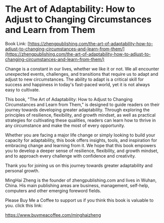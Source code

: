 # The Art of Adaptability: How to Adjust to Changing Circumstances and Learn from Them

Book Link: [https://zhengpublishing.com/the-art-of-adaptability-how-to-adjust-to-changing-circumstances-and-learn-from-them/](https://zhengpublishing.com/the-art-of-adaptability-how-to-adjust-to-changing-circumstances-and-learn-from-them/)

Change is a constant in our lives, whether we like it or not. We all encounter unexpected events, challenges, and transitions that require us to adapt and adjust to new circumstances. The ability to adapt is a critical skill for success and happiness in today's fast-paced world, yet it is not always easy to cultivate.

This book, "The Art of Adaptability: How to Adjust to Changing Circumstances and Learn from Them," is designed to guide readers on their journey towards developing greater adaptability. Through exploring the principles of resilience, flexibility, and growth mindset, as well as practical strategies for cultivating these qualities, readers can learn how to thrive in any circumstance and make the most of every opportunity.

Whether you are facing a major life change or simply looking to build your capacity for adaptability, this book offers insights, tools, and inspiration for embracing change and learning from it. We hope that this book empowers you to develop a deeper sense of resilience, flexibility, and growth mindset, and to approach every challenge with confidence and creativity.

Thank you for joining us on this journey towards greater adaptability and personal growth.

MingHai Zheng is the founder of zhengpublishing.com and lives in Wuhan, China. His main publishing areas are business, management, self-help, computers and other emerging foreword fields.

Please Buy Me a Coffee to support us if you think this book is valuable to you. click this link:

https://www.buymeacoffee.com/minghaizheng
